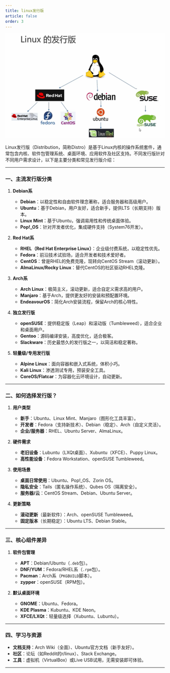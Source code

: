 ```yaml
---
title: linux发行版
article: false
order: 3
---
```


 

![linux发行版](./assets/image-20250201014549752.png)                      

 Linux发行版（Distribution，简称Distro）是基于Linux内核的操作系统套件，通常包含内核、软件包管理系统、桌面环境、应用软件及社区支持。不同发行版针对不同用户需求设计，以下是主要分类和常见发行版介绍：

---

### **一、主流发行版分类**
1. **Debian系**
   - **Debian**：以稳定性和自由软件理念著称，适合服务器和高级用户。
   - **Ubuntu**：基于Debian，用户友好，适合新手，提供LTS（长期支持）版本。
   - **Linux Mint**：基于Ubuntu，强调易用性和传统桌面体验。
   - **Pop!_OS**：针对开发者优化，集成硬件支持（System76开发）。

2. **Red Hat系**
   - **RHEL（Red Hat Enterprise Linux）**：企业级付费系统，以稳定性优先。
   - **Fedora**：前沿技术试验场，适合开发者和技术爱好者。
   - **CentOS**：曾是RHEL的免费克隆，现转向CentOS Stream（滚动更新）。
   - **AlmaLinux/Rocky Linux**：替代CentOS的社区驱动RHEL克隆。

3. **Arch系**
   - **Arch Linux**：极简主义，滚动更新，适合自定义需求高的用户。
   - **Manjaro**：基于Arch，提供更友好的安装和预配置环境。
   - **EndeavourOS**：简化Arch安装流程，保留Arch的核心特性。

4. **独立发行版**
   - **openSUSE**：提供稳定版（Leap）和滚动版（Tumbleweed），适合企业和桌面用户。
   - **Gentoo**：源码编译安装，高度优化，适合极客。
   - **Slackware**：历史最悠久的发行版之一，以简洁和稳定著称。

5. **轻量级/专用发行版**
   - **Alpine Linux**：面向容器和嵌入式系统，体积小巧。
   - **Kali Linux**：渗透测试专用，预装安全工具。
   - **CoreOS/Flatcar**：为容器化云环境设计，自动更新。

---

### **二、如何选择发行版？**
1. **用户类型**
   - **新手**：Ubuntu、Linux Mint、Manjaro（图形化工具丰富）。
   - **开发者**：Fedora（支持新技术）、Debian（稳定）、Arch（自定义灵活）。
   - **企业/服务器**：RHEL、Ubuntu Server、AlmaLinux。

2. **硬件需求**
   - **老旧设备**：Lubuntu（LXQt桌面）、Xubuntu（XFCE）、Puppy Linux。
   - **高性能设备**：Fedora Workstation、openSUSE Tumbleweed。

3. **使用场景**
   - **桌面日常使用**：Ubuntu、Pop!_OS、Zorin OS。
   - **隐私安全**：Tails（匿名操作系统）、Qubes OS（隔离安全）。
   - **服务器/云**：CentOS Stream、Debian、Ubuntu Server。

4. **更新策略**
   - **滚动更新**（最新软件）：Arch、openSUSE Tumbleweed。
   - **固定版本**（长期稳定）：Ubuntu LTS、Debian Stable。

---

### **三、核心组件差异**
1. **软件包管理**
   - **APT**：Debian/Ubuntu（`.deb`包）。
   - **DNF/YUM**：Fedora/RHEL系（`.rpm`包）。
   - **Pacman**：Arch系（`PKGBUILD`脚本）。
   - **zypper**：openSUSE（RPM包）。

2. **默认桌面环境**
   - **GNOME**：Ubuntu、Fedora。
   - **KDE Plasma**：Kubuntu、KDE Neon。
   - **XFCE/LXQt**：轻量级选择（Xubuntu、Lubuntu）。

---

### **四、学习与资源**
- **文档支持**：Arch Wiki（全面）、Ubuntu官方文档（新手友好）。
- **社区**：论坛（如Reddit的r/linux）、Stack Exchange。
- **工具**：虚拟机（VirtualBox）或Live USB试用，无需安装即可体验。

---

